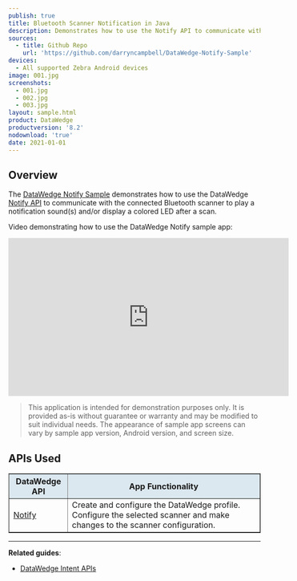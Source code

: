 ```yaml
---
publish: true
title: Bluetooth Scanner Notification in Java
description: Demonstrates how to use the Notify API to communicate with the connected Bluetooth scanner to play a notification sound(s) and/or display a colored LED after a scan.
sources:
  - title: Github Repo
    url: 'https://github.com/darryncampbell/DataWedge-Notify-Sample'
devices:
  - All supported Zebra Android devices
image: 001.jpg
screenshots:
  - 001.jpg
  - 002.jpg
  - 003.jpg
layout: sample.html
product: DataWedge
productversion: '8.2'
nodownload: 'true'
date: 2021-01-01
---
```


## Overview 

The [DataWedge Notify Sample](https://github.com/darryncampbell/DataWedge-Notify-Sample) demonstrates how to use the DataWedge [Notify API](../../api/notify) to communicate with the connected Bluetooth scanner to play a notification sound(s) and/or display a colored LED after a scan.

Video demonstrating how to use the DataWedge Notify sample app:
<iframe width="560" height="315" src="https://www.youtube.com/embed/9lAqXa-aLeA" frameborder="0" allow="accelerometer; autoplay; clipboard-write; encrypted-media; gyroscope; picture-in-picture" allowfullscreen></iframe>

> This application is intended for demonstration purposes only. It is provided as-is without guarantee or warranty and may be modified to suit individual needs. The appearance of sample app screens can vary by sample app version, Android version, and screen size.

## APIs Used

<table class="facelift" style="width:100%" border="1" padding="5px">
  <tr bgcolor="#dce8ef">
    <th>DataWedge API</th>
    <th>App Functionality</th>
  </tr>

  <tr>
    <td><a href="../../api/notify">Notify</a></td>
    <td>Create and configure the DataWedge profile. Configure the selected scanner and make changes to the scanner configuration.</td>
  </tr>

</table>


-----

**Related guides**:

* [DataWedge Intent APIs](../../api) 










